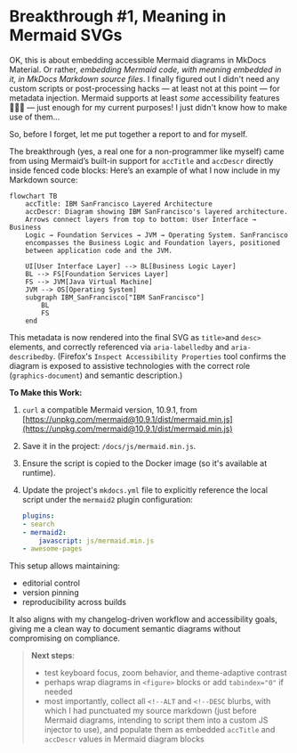 # Breakthrough #1, Meaning in Mermaid SVGs

OK, this is about embedding accessible Mermaid diagrams in MkDocs Material. Or rather, *embedding Mermaid code, with meaning embedded in it, in MkDocs Markdown source files*. I finally figured out I didn't need any custom scripts or post-processing hacks — at least not at this point — for metadata injection. Mermaid supports at least *some* accessibility features 🤦🏻‍♂️ — just enough for my current purposes! I just didn't know how to make use of them...

So, before I forget, let me put together a report to and for myself.

The breakthrough (yes, a real one for a non-programmer like myself) came from using Mermaid’s built-in support for `accTitle` and `accDescr` directly inside fenced code blocks: Here’s an example of what I now include in my Markdown source:

```text
flowchart TB
    accTitle: IBM SanFrancisco Layered Architecture
    accDescr: Diagram showing IBM SanFrancisco's layered architecture. 
    Arrows connect layers from top to bottom: User Interface → Business 
    Logic → Foundation Services → JVM → Operating System. SanFrancisco 
    encompasses the Business Logic and Foundation layers, positioned 
    between application code and the JVM.
  
    UI[User Interface Layer] --> BL[Business Logic Layer]
    BL --> FS[Foundation Services Layer]
    FS --> JVM[Java Virtual Machine]
    JVM --> OS[Operating System]
    subgraph IBM_SanFrancisco["IBM SanFrancisco"]
        BL
        FS
    end
```

This metadata is now rendered into the final SVG as `title>`and `desc>` elements, and correctly referenced via `aria-labelledby` and `aria-describedby`.
(Firefox's `Inspect Accessibility Properties` tool confirms the diagram is exposed to assistive technologies with the correct role (`graphics-document`) and semantic description.)

**To Make this Work:**

1. `curl` a compatible Mermaid version, 10.9.1, from [https://unpkg.com/mermaid@10.9.1/dist/mermaid.min.js](https://unpkg.com/mermaid@10.9.1/dist/mermaid.min.js)
2. Save it in the project: `/docs/js/mermaid.min.js`.
3. Ensure the script is copied to the Docker image (so it's available at runtime).
4. Update the project's `mkdocs.yml` file to explicitly reference the local script under the `mermaid2` plugin configuration:

   ```yaml
   plugins:
   - search
   - mermaid2:
       javascript: js/mermaid.min.js
   - awesome-pages
   ```

This setup allows maintaining:

- editorial control
- version pinning
- reproducibility across builds

It also aligns with my changelog-driven workflow and accessibility goals, giving me a clean way to document semantic diagrams without compromising on compliance.

> **Next steps**:
>
> - test keyboard focus, zoom behavior, and theme-adaptive contrast
> - perhaps wrap diagrams in `<figure>` blocks or add `tabindex="0"` if needed
> - most importantly, collect all `<!--ALT` and `<!--DESC` blurbs, with which I had punctuated my source markdown (just before Mermaid diagrams, intending to script them into a custom JS injector to use), and populate them as embedded `accTitle` and `accDescr` values in Mermaid diagram blocks
>